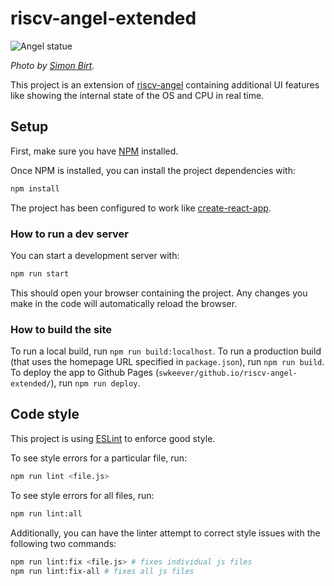 # riscv-angel-extended

![Angel statue](public/assets/images/statue.jpg)

_Photo by [Simon Birt](https://unsplash.com/@simonbirt)._

This project is an extension of [riscv-angel](https://github.com/riscv/riscv-angel) containing additional UI features like showing the internal state of the OS and CPU in real time.

## Setup

First, make sure you have [NPM](https://www.npmjs.com/get-npm) installed.

Once NPM is installed, you can install the project dependencies with:

```bash
npm install
```

The project has been configured to work like [create-react-app](https://reactjs.org/docs/create-a-new-react-app.html).

### How to run a dev server

You can start a development server with:

```bash
npm run start
```

This should open your browser containing the project. Any changes you make in the code will automatically reload the browser.

### How to build the site

To run a local build, run `npm run build:localhost`.
To run a production build (that uses the homepage URL specified in `package.json`), run `npm run build`.
To deploy the app to Github Pages (`swkeever/github.io/riscv-angel-extended/`), run `npm run deploy`.

## Code style

This project is using [ESLint](https://eslint.org/) to enforce good style.

To see style errors for a particular file, run:

```bash
npm run lint <file.js>
```

To see style errors for all files, run:

```bash
npm run lint:all
```

Additionally, you can have the linter attempt to correct style issues with the following two commands:

```bash
npm run lint:fix <file.js> # fixes individual js files
npm run lint:fix-all # fixes all js files
```
